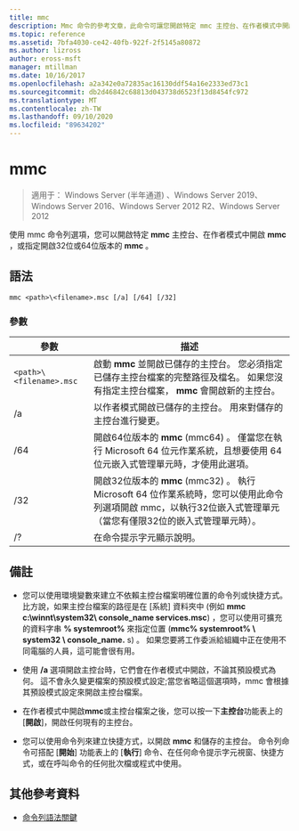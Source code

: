 ```yaml
---
title: mmc
description: Mmc 命令的參考文章，此命令可讓您開啟特定 mmc 主控台、在作者模式中開啟 mmc，或指定以開啟32位或64位版本的 mmc。
ms.topic: reference
ms.assetid: 7bfa4030-ce42-40fb-922f-2f5145a80872
ms.author: lizross
author: eross-msft
manager: mtillman
ms.date: 10/16/2017
ms.openlocfilehash: a2a342e0a72835ac16130ddf54a16e2333ed73c1
ms.sourcegitcommit: db2d46842c68813d043738d6523f13d8454fc972
ms.translationtype: MT
ms.contentlocale: zh-TW
ms.lasthandoff: 09/10/2020
ms.locfileid: "89634202"
---
```

# <a name="mmc"></a>mmc

> 適用于： Windows Server (半年通道) 、Windows Server 2019、Windows Server 2016、Windows Server 2012 R2、Windows Server 2012

使用 mmc 命令列選項，您可以開啟特定 **mmc** 主控台、在作者模式中開啟 **mmc** ，或指定開啟32位或64位版本的 **mmc** 。

## <a name="syntax"></a>語法

```
mmc <path>\<filename>.msc [/a] [/64] [/32]
```

### <a name="parameters"></a>參數

| 參數 | 描述 |
| --------- | ----------- |
| `<path>\<filename>.msc` | 啟動 **mmc** 並開啟已儲存的主控台。 您必須指定已儲存主控台檔案的完整路徑及檔名。 如果您沒有指定主控台檔案， **mmc** 會開啟新的主控台。 |
| /a | 以作者模式開啟已儲存的主控台。  用來對儲存的主控台進行變更。 |
| /64 | 開啟64位版本的 **mmc** (mmc64) 。 僅當您在執行 Microsoft 64 位元作業系統，且想要使用 64 位元嵌入式管理單元時，才使用此選項。 |
| /32 | 開啟32位版本的 **mmc** (mmc32) 。 執行 Microsoft 64 位作業系統時，您可以使用此命令列選項開啟 mmc，以執行32位嵌入式管理單元（當您有僅限32位的嵌入式管理單元時）。 |
| /? | 在命令提示字元顯示說明。 |

## <a name="remarks"></a>備註

- 您可以使用環境變數來建立不依賴主控台檔案明確位置的命令列或快捷方式。 比方說，如果主控台檔案的路徑是在 [系統] 資料夾中 (例如 **mmc c:\winnt\system32\ console_name services.msc**) ，您可以使用可擴充的資料字串 **% systemroot%** 來指定位置 (**mmc% systemroot% \ system32 \ console_name.** s) 。 如果您要將工作委派給組織中正在使用不同電腦的人員，這可能會很有用。

- 使用 **/a** 選項開啟主控台時，它們會在作者模式中開啟，不論其預設模式為何。 這不會永久變更檔案的預設模式設定;當您省略這個選項時，mmc 會根據其預設模式設定來開啟主控台檔案。

- 在作者模式中開啟**mmc**或主控台檔案之後，您可以按一下**主控台**功能表上的 [**開啟**]，開啟任何現有的主控台。

- 您可以使用命令列來建立快捷方式，以開啟 **mmc** 和儲存的主控台。 命令列命令可搭配 [**開始**] 功能表上的 [**執行**] 命令、在任何命令提示字元視窗、快捷方式，或在呼叫命令的任何批次檔或程式中使用。

## <a name="additional-references"></a>其他參考資料

- [命令列語法關鍵](command-line-syntax-key.md)
